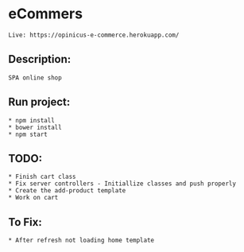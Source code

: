 # eCommers
    Live: https://opinicus-e-commerce.herokuapp.com/

##  Description:
    SPA online shop


## Run project:
    * npm install
    * bower install
    * npm start

## TODO:
    * Finish cart class
    * Fix server controllers - Initiallize classes and push properly
    * Create the add-product template
    * Work on cart

## To Fix:
    * After refresh not loading home template

